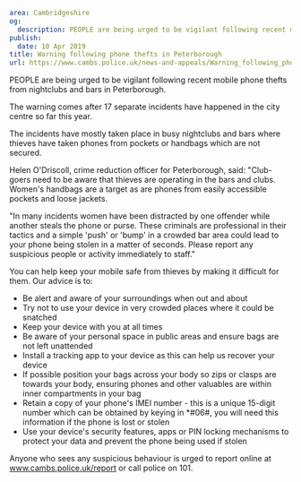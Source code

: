 ```yaml
area: Cambridgeshire
og:
  description: PEOPLE are being urged to be vigilant following recent mobile phone thefts from nightclubs and bars in Peterborough.
publish:
  date: 10 Apr 2019
title: Warning following phone thefts in Peterborough
url: https://www.cambs.police.uk/news-and-appeals/Warning_following_phone_thefts_Peterborough
```

PEOPLE are being urged to be vigilant following recent mobile phone thefts from nightclubs and bars in Peterborough.

The warning comes after 17 separate incidents have happened in the city centre so far this year.

The incidents have mostly taken place in busy nightclubs and bars where thieves have taken phones from pockets or handbags which are not secured.

Helen O'Driscoll, crime reduction officer for Peterborough, said: "Club-goers need to be aware that thieves are operating in the bars and clubs. Women's handbags are a target as are phones from easily accessible pockets and loose jackets.

"In many incidents women have been distracted by one offender while another steals the phone or purse. These criminals are professional in their tactics and a simple 'push' or 'bump' in a crowded bar area could lead to your phone being stolen in a matter of seconds. Please report any suspicious people or activity immediately to staff."

You can help keep your mobile safe from thieves by making it difficult for them. Our advice is to:

 * Be alert and aware of your surroundings when out and about
 * Try not to use your device in very crowded places where it could be snatched
 * Keep your device with you at all times
 * Be aware of your personal space in public areas and ensure bags are not left unattended
 * Install a tracking app to your device as this can help us recover your device
 * If possible position your bags across your body so zips or clasps are towards your body, ensuring phones and other valuables are within inner compartments in your bag
 * Retain a copy of your phone's IMEI number - this is a unique 15-digit number which can be obtained by keying in *#06#, you will need this information if the phone is lost or stolen
 * Use your device's security features, apps or PIN locking mechanisms to protect your data and prevent the phone being used if stolen

Anyone who sees any suspicious behaviour is urged to report online at www.cambs.police.uk/report or call police on 101.
